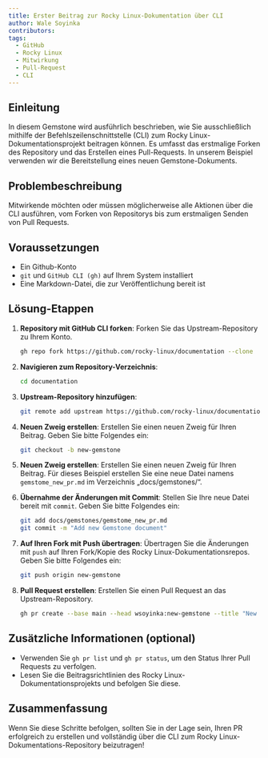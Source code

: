 ```yaml
---
title: Erster Beitrag zur Rocky Linux-Dokumentation über CLI
author: Wale Soyinka
contributors:
tags:
  - GitHub
  - Rocky Linux
  - Mitwirkung
  - Pull-Request
  - CLI
---
```


## Einleitung

In diesem Gemstone wird ausführlich beschrieben, wie Sie ausschließlich mithilfe der Befehlszeilenschnittstelle (CLI) zum Rocky Linux-Dokumentationsprojekt beitragen können. Es umfasst das erstmalige Forken des Repository und das Erstellen eines Pull-Requests.
In unserem Beispiel verwenden wir die Bereitstellung eines neuen Gemstone-Dokuments.

## Problembeschreibung

Mitwirkende möchten oder müssen möglicherweise alle Aktionen über die CLI ausführen, vom Forken von Repositorys bis zum erstmaligen Senden von Pull Requests.

## Voraussetzungen

- Ein Github-Konto
- `git` und `GitHub CLI (gh)` auf Ihrem System installiert
- Eine Markdown-Datei, die zur Veröffentlichung bereit ist

## Lösung-Etappen

1. **Repository mit GitHub CLI forken**:
   Forken Sie das Upstream-Repository zu Ihrem Konto.

   ```bash
   gh repo fork https://github.com/rocky-linux/documentation --clone
   ```

2. **Navigieren zum Repository-Verzeichnis**:

   ```bash
   cd documentation
   ```

3. **Upstream-Repository hinzufügen**:

   ```bash
   git remote add upstream https://github.com/rocky-linux/documentation.git
   ```

4. **Neuen Zweig erstellen**:
   Erstellen Sie einen neuen Zweig für Ihren Beitrag. Geben Sie bitte Folgendes ein:

   ```bash
   git checkout -b new-gemstone
   ```

5. **Neuen Zweig erstellen**:
   Erstellen Sie einen neuen Zweig für Ihren Beitrag.
   Für dieses Beispiel erstellen Sie eine neue Datei namens `gemstome_new_pr.md` im Verzeichnis „docs/gemstones/“.

6. **Übernahme der Änderungen mit Commit**:
   Stellen Sie Ihre neue Datei bereit mit `commit`. Geben Sie bitte Folgendes ein:

   ```bash
   git add docs/gemstones/gemstome_new_pr.md
   git commit -m "Add new Gemstone document"
   ```

7. **Auf Ihren Fork mit Push übertragen**:
   Übertragen Sie die Änderungen mit `push` auf Ihren Fork/Kopie des Rocky Linux-Dokumentationsrepos. Geben Sie bitte Folgendes ein:

   ```bash
   git push origin new-gemstone
   ```

8. **Pull Request erstellen**:
   Erstellen Sie einen Pull Request an das Upstream-Repository.

   ```bash
   gh pr create --base main --head wsoyinka:new-gemstone --title "New Gemstone: Creating PRs via CLI" --body "Guide on how to contribute to documentation using CLI"
   ```

## Zusätzliche Informationen (optional)

- Verwenden Sie `gh pr list` und `gh pr status`, um den Status Ihrer Pull Requests zu verfolgen.
- Lesen Sie die Beitragsrichtlinien des Rocky Linux-Dokumentationsprojekts und befolgen Sie diese.

## Zusammenfassung

Wenn Sie diese Schritte befolgen, sollten Sie in der Lage sein, Ihren PR erfolgreich zu erstellen und vollständig über die CLI zum Rocky Linux-Dokumentations-Repository beizutragen!
